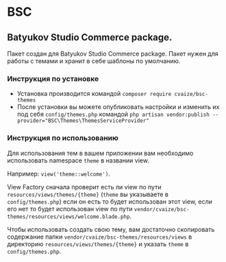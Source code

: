 # BSC
## Batyukov Studio Commerce package.

Пакет создан для Batyukov Studio Commerce package. Пакет нужен для работы с темами и хранит в себе
шаблоны по умолчанию.

### Инструкция по установке
- Установка производится командой `composer require cvaize/bsc-themes`
- После установки вы можете опубликовать настройки и изменить их под себя `config/themes.php` 
командой `php artisan vendor:publish --provider="BSC\Themes\ThemesServiceProvider"`

### Инструкция по использованию
Для использования тем в вашем приложении вам необходимо использовать namespace `theme` 
в названии view.

Например: `view('theme::welcome')`.

View Factory сначала проверит есть ли view по пути `resources/views/themes/{theme}` 
(`theme` вы указываете в `config/themes.php`) если он есть то будет использован этот view,
если его нет то будет использован view по пути `vendor/cvaize/bsc-themes/resources/views/welcome.blade.php`.

Чтобы использовать создать свою тему, вам достаточно скопировать содержание папки `vendor/cvaize/bsc-themes/resources/views`
в директорию `resources/views/themes/{theme}` и указать `theme` в `config/themes.php`.
